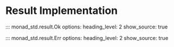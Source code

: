 # Result Implementation

::: monad_std.result.Ok options:
heading_level: 2 show_source: true

::: monad_std.result.Err options:
heading_level: 2 show_source: true
